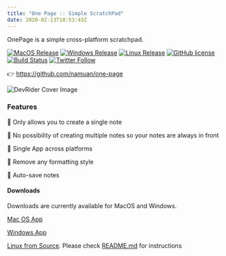```yaml
---
title: "One Page :: Simple ScratchPad"
date: 2020-02-13T18:53:43Z
---
```


OnePage is a simple cross-platform scratchpad.

[![MacOS Release](https://img.shields.io/github/v/release/namuan/one-page-releases?label=macos)](https://github.com/namuan/one-page-releases/releases/latest) [![Windows Release](https://img.shields.io/github/v/release/namuan/one-page-releases?label=windows)](https://github.com/namuan/one-page-releases/releases/latest) [![Linux Release](https://img.shields.io/github/v/release/namuan/one-page?label=Linux)](https://github.com/namuan/one-page/releases/latest) [![GitHub license](https://img.shields.io/github/license/namuan/one-page.svg)](https://github.com/namuan/one-page/blob/master/LICENSE) [![Build Status](https://travis-ci.com/namuan/one-page.svg?branch=master)](https://travis-ci.org/namuan/one-page) [![Twitter Follow](https://img.shields.io/twitter/follow/deskriders_twt.svg?style=social&label=Follow)](https://twitter.com/deskriders_twt)

👉 https://github.com/namuan/one-page

![DevRider Cover Image](/images/one-page-cover-image.png)

### Features

🚀 Only allows you to create a single note

🚀 No possibility of creating multiple notes so your notes are always in front

🚀 Single App across platforms

🚀 Remove any formatting style

🚀 Auto-save notes

#### Downloads

Downloads are currently available for MacOS and Windows.

[Mac OS App](https://github.com/namuan/one-page-releases/releases/latest)

[Windows App](https://github.com/namuan/one-page-releases/releases/latest)

[Linux from Source](https://github.com/namuan/one-page/releases/latest).
Please check [README.md](https://github.com/namuan/one-page/blob/master/README.md#development) for instructions
